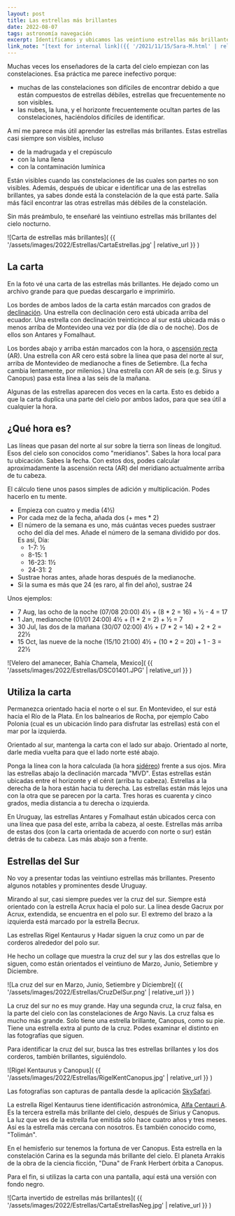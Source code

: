 ```yaml
---
layout: post
title: Las estrellas más brillantes
date: 2022-08-07
tags: astronomía navegación
excerpt: Identificamos y ubicamos las veintiuno estrellas más brillantes.
link_note: "[text for internal link]({{ '/2021/11/15/Sara-M.html' | relative_url }})"
---
```


Muchas veces los enseñadores de la carta del cielo empiezan con las
constelaciones.  Esa práctica me parece inefectivo porque:
- muchas de las constelaciones son difíciles de encontrar debido a que están
  compuestos de estrellas débiles, estrellas que frecuentemente no son
  visibles.
- las nubes, la luna, y el horizonte frecuentemente ocultan partes de las
  constelaciones, haciéndolos difíciles de identificar.

A mí me parece más útil aprender las estrellas más brillantes. Estas estrellas
casi siempre son visibles, incluso

- de la madrugada y el crepúsculo
- con la luna llena
- con la contaminación lumínica

Están visibles cuando las constelaciones de las cuales son partes no son
visibles.  Además, después de ubicar e identificar una de las estrellas
brillantes, ya sabes donde está la constelación de la que está parte. Salía más
fácil encontrar las otras estrellas más débiles de la constelación.

Sin más preámbulo, te enseñaré las veintiuno estrellas más brillantes del
cielo nocturno.

![Carta de estrellas más brillantes](
  {{ '/assets/images/2022/Estrellas/CartaEstrellas.jpg' | relative_url }}
)

## La carta

En la foto vé una carta de las estrellas más brillantes. He dejado como un
archivo grande para que puedas descargarlo e imprimirlo.

Los bordes de ambos lados de la carta están marcados con grados de
[declinación][decl].  Una estrella con declinación cero está ubicada arriba del
ecuador.  Una estrella con declinación treinticinco al sur está ubicada más o
menos arriba de Montevideo una vez por día (de día o de noche). Dos de ellos
son Antares y Fomalhaut.

Los bordes abajo y arriba están marcados con la hora, o [ascensión
recta][recta] (AR).
Una estrella con AR cero está sobre la línea que pasa del norte al sur,
arriba de Montevideo de medianoche a fines de Setiembre.
(La fecha cambia lentamente, por milenios.) Una estrella con AR de seis
(e.g. Sirus y Canopus) pasa esta línea a las seis de la mañana.

Algunas de las estrellas aparecen dos veces en la carta. Esto es debido a que
la carta duplica una parte del cielo por ambos lados, para que sea útil a
cualquier la hora.

## ¿Qué hora es?

Las líneas que pasan del norte al sur sobre la tierra son líneas de longitud.
Esos del cielo son conocidos como "meridianos".  Sabes la hora local para
tu ubicación. Sabes la fecha. Con estos dos, podes calcular aproximadamente la
ascensión recta (AR) del meridiano actualmente arriba de tu cabeza.

El cálculo tiene unos pasos simples de adición y multiplicación. Podes hacerlo
en tu mente.

- Empieza con cuatro y media (4½)
- Por cada mez de la fecha, añada dos (+ mes * 2)
- El número de la semana es uno, más cuántas veces puedes sustraer ocho del día
  del mes.  Añade el número de la semana dividido por dos.  Es así, Día:
  - 1-7: ½
  - 8-15: 1
  - 16-23: 1½
  - 24-31: 2
- Sustrae horas antes, añade horas después de la medianoche.
- Si la suma es más que 24 (es raro, al fin del año), sustrae 24

Unos ejemplos:
  - 7 Aug, las ocho de la noche (07/08 20:00) 4½ + (8 * 2 = 16) + ½ - 4 = 17
  - 1 Jan, medianoche (01/01 24:00) 4½ + (1 * 2 = 2) + ½ = 7
  - 30 Jul, las dos de la mañana (30/07 02:00) 4½ + (7 * 2 = 14) + 2 + 2 = 22½
  - 15 Oct, las nueve de la noche (15/10 21:00) 4½ + (10 * 2 = 20) + 1 - 3 = 22½

![Velero del amanecer, Bahía Chamela, Mexico](
  {{ '/assets/images/2022/Estrellas/DSC01401.JPG' | relative_url }}
)

## Utiliza la carta

Permanezca orientado hacia el norte o el sur. En Montevideo, el sur está hacia
el Río de la Plata. En los balnearios de Rocha, por ejemplo Cabo Polonia (cual
es un ubicación lindo para disfrutar las estrellas) está con el mar por la
izquierda.

Orientado al sur, mantenga la carta con el lado sur abajo. Orientado al norte,
darle media vuelta para que el lado norte esté abajo.

Ponga la línea con la hora calculada (la hora [sidéreo][sid]) frente a sus ojos.
Mira las estrellas abajo la declinación marcada "MVD". Estas estrellas
están ubicadas entre el horizonte y el cénit (arriba tu cabeza).
Estrellas a la derecha de la hora están hacia tu derecha.  Las estrellas están
más lejos una con la otra que se parecen por la carta. Tres horas es
cuarenta y cinco grados, media distancia a tu derecha o izquierda.

En Uruguay, las estrellas Antares y Fomalhaut están ubicados cerca con una
línea que pasa del este, arriba la cabeza, al oeste. Estrellas más arriba
de estas dos (con la carta orientada de acuerdo con norte o sur) están detrás
de tu cabeza. Las más abajo son a frente.

## Estrellas del Sur

No voy a presentar todas las veintiuno estrellas más brillantes. Presento
algunos notables y prominentes desde Uruguay.

Mirando al sur, casi siempre puedes ver la cruz del sur. Siempre está orientado
con la estrella Acrux hacia el polo sur. La línea desde Gacrux por Acrux,
extendida, se encuentra en el polo sur. El extremo del brazo a la izquierda
está marcado por la estrella Becrux.

Las estrellas Rigel Kentaurus y Hadar siguen la cruz como un par de corderos
alrededor del polo sur.

He hecho un collage que muestra la cruz del sur y las dos estrellas que
lo siguen, como están orientados el veintiuno de Marzo, Junio, Setiembre y
Diciembre.

![La cruz del sur en Marzo, Junio, Setiembre y Diciembre](
  {{ '/assets/images/2022/Estrellas/CruzDelSur.png' | relative_url }}
)

La cruz del sur no es muy grande. Hay una segunda cruz, la cruz falsa, en
la parte del cielo con las constelaciones de Argo Navis. La cruz falsa es
mucho más grande. Solo tiene una estrella brillante, Canopus, como su pie.
Tiene una estrella extra al punto de la cruz. Podes examinar el distinto en
las fotografías que siguen.

Para identificar la cruz del sur, busca las tres estrellas brillantes y los
dos corderos, también brillantes, siguiéndolo.

![Rigel Kentaurus y Canopus](
  {{ '/assets/images/2022/Estrellas/RigelKentCanopus.jpg' | relative_url }}
)

Las fotografías son capturas de pantalla desde la aplicación [SkySafari][sf].

La estrella Rigel Kentaurus tiene identificación astronómica, [Alfa Centauri
A][alfa].  Es la tercera estrella más brillante del cielo, después de Sirius y
Canopus. La luz que ves de la estrella fue emitida sólo hace cuatro años y tres
meses. Así es la estrella más cercana con nosotros. Es también conocido como,
"Tolimán".

En el hemisferio sur tenemos la fortuna de ver Canopus. Esta estrella en la
constelación Carina es la segunda más brillante del cielo. El planeta Arrakis
de la obra de la ciencia ficción, "Duna" de Frank Herbert órbita a Canopus.

Para el fin, si utilizas la carta con una pantalla, aquí está una versión
con fondo negro.

![Carta invertido de estrellas más brillantes](
  {{ '/assets/images/2022/Estrellas/CartaEstrellasNeg.jpg' | relative_url }}
)

[decl]: https://es.wikipedia.org/wiki/Declinaci%C3%B3n_(astronom%C3%ADa)
[recta]: https://es.wikipedia.org/wiki/Ascensi%C3%B3n_recta
[sf]: https://apps.apple.com/app/skysafari-7-pro/id1567658979
[alfa]: https://es.wikipedia.org/wiki/Alfa_Centauri
[sid]: https://es.wikipedia.org/wiki/Tiempo_sid%C3%A9reo
